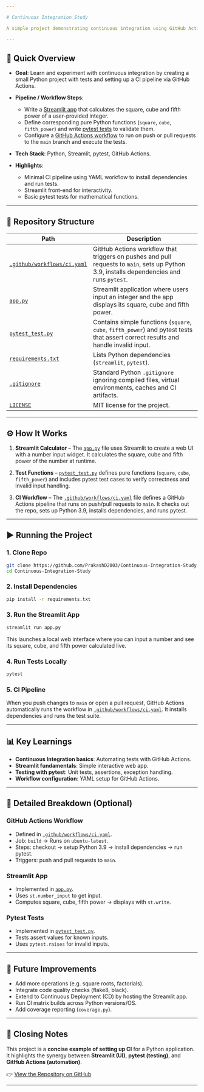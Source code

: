```yaml
---

# Continuous Integration Study

A simple project demonstrating continuous integration using GitHub Actions and a Streamlit-based calculator app. The repository explores the fundamentals of CI, automated testing with pytest, and GitHub Actions workflows.

---
```


## 🚀 Quick Overview

* **Goal**: Learn and experiment with continuous integration by creating a small Python project with tests and setting up a CI pipeline via GitHub Actions.
* **Pipeline / Workflow Steps**:

  * Write a [Streamlit app](https://github.com/PrakashD2003/Continuous-Integration-Study/blob/main/app.py) that calculates the square, cube and fifth power of a user-provided integer.
  * Define corresponding pure Python functions (`square`, `cube`, `fifth_power`) and write [pytest tests](https://github.com/PrakashD2003/Continuous-Integration-Study/blob/main/pytest_test.py) to validate them.
  * Configure a [GitHub Actions workflow](https://github.com/PrakashD2003/Continuous-Integration-Study/blob/main/.github/workflows/ci.yaml) to run on push or pull requests to the `main` branch and execute the tests.
* **Tech Stack**: Python, Streamlit, pytest, GitHub Actions.
* **Highlights**:

  * Minimal CI pipeline using YAML workflow to install dependencies and run tests.
  * Streamlit front-end for interactivity.
  * Basic pytest tests for mathematical functions.

---

## 📂 Repository Structure

| Path                                                                                                                            | Description                                                                                                                               |
| ------------------------------------------------------------------------------------------------------------------------------- | ----------------------------------------------------------------------------------------------------------------------------------------- |
| [`.github/workflows/ci.yaml`](https://github.com/PrakashD2003/Continuous-Integration-Study/blob/main/.github/workflows/ci.yaml) | GitHub Actions workflow that triggers on pushes and pull requests to `main`, sets up Python 3.9, installs dependencies and runs `pytest`. |
| [`app.py`](https://github.com/PrakashD2003/Continuous-Integration-Study/blob/main/app.py)                                       | Streamlit application where users input an integer and the app displays its square, cube and fifth power.                                 |
| [`pytest_test.py`](https://github.com/PrakashD2003/Continuous-Integration-Study/blob/main/pytest_test.py)                       | Contains simple functions (`square`, `cube`, `fifth_power`) and pytest tests that assert correct results and handle invalid input.        |
| [`requirements.txt`](https://github.com/PrakashD2003/Continuous-Integration-Study/blob/main/requirements.txt)                   | Lists Python dependencies (`streamlit`, `pytest`).                                                                                        |
| [`.gitignore`](https://github.com/PrakashD2003/Continuous-Integration-Study/blob/main/.gitignore)                               | Standard Python `.gitignore` ignoring compiled files, virtual environments, caches and CI artifacts.                                      |
| [`LICENSE`](https://github.com/PrakashD2003/Continuous-Integration-Study/blob/main/LICENSE)                                     | MIT license for the project.                                                                                                              |

---

## ⚙️ How It Works

1. **Streamlit Calculator** – The [`app.py`](https://github.com/PrakashD2003/Continuous-Integration-Study/blob/main/app.py) file uses Streamlit to create a web UI with a number input widget. It calculates the square, cube and fifth power of the number at runtime.

2. **Test Functions** – [`pytest_test.py`](https://github.com/PrakashD2003/Continuous-Integration-Study/blob/main/pytest_test.py) defines pure functions (`square`, `cube`, `fifth_power`) and includes pytest test cases to verify correctness and invalid input handling.

3. **CI Workflow** – The [`.github/workflows/ci.yaml`](https://github.com/PrakashD2003/Continuous-Integration-Study/blob/main/.github/workflows/ci.yaml) file defines a GitHub Actions pipeline that runs on push/pull requests to `main`. It checks out the repo, sets up Python 3.9, installs dependencies, and runs pytest.

---

## ▶️ Running the Project

### 1. Clone Repo

```bash
git clone https://github.com/PrakashD2003/Continuous-Integration-Study.git
cd Continuous-Integration-Study
```

### 2. Install Dependencies

```bash
pip install -r requirements.txt
```

### 3. Run the Streamlit App

```bash
streamlit run app.py
```

This launches a local web interface where you can input a number and see its square, cube, and fifth power calculated live.

### 4. Run Tests Locally

```bash
pytest
```

### 5. CI Pipeline

When you push changes to `main` or open a pull request, GitHub Actions automatically runs the workflow in [`.github/workflows/ci.yaml`](https://github.com/PrakashD2003/Continuous-Integration-Study/blob/main/.github/workflows/ci.yaml). It installs dependencies and runs the test suite.

---

## 📊 Key Learnings

* **Continuous Integration basics**: Automating tests with GitHub Actions.
* **Streamlit fundamentals**: Simple interactive web app.
* **Testing with pytest**: Unit tests, assertions, exception handling.
* **Workflow configuration**: YAML setup for GitHub Actions.

---

## 🔬 Detailed Breakdown (Optional)

### GitHub Actions Workflow

* Defined in [`.github/workflows/ci.yaml`](https://github.com/PrakashD2003/Continuous-Integration-Study/blob/main/.github/workflows/ci.yaml).
* Job: `build` → Runs on `ubuntu-latest`.
* Steps: checkout → setup Python 3.9 → install dependencies → run pytest.
* Triggers: push and pull requests to `main`.

### Streamlit App

* Implemented in [`app.py`](https://github.com/PrakashD2003/Continuous-Integration-Study/blob/main/app.py).
* Uses `st.number_input` to get input.
* Computes square, cube, fifth power → displays with `st.write`.

### Pytest Tests

* Implemented in [`pytest_test.py`](https://github.com/PrakashD2003/Continuous-Integration-Study/blob/main/pytest_test.py).
* Tests assert values for known inputs.
* Uses `pytest.raises` for invalid inputs.

---

## 🔮 Future Improvements

* Add more operations (e.g. square roots, factorials).
* Integrate code quality checks (flake8, black).
* Extend to Continuous Deployment (CD) by hosting the Streamlit app.
* Run CI matrix builds across Python versions/OS.
* Add coverage reporting (`coverage.py`).

---

## 🙌 Closing Notes

This project is a **concise example of setting up CI** for a Python application.
It highlights the synergy between **Streamlit (UI)**, **pytest (testing)**, and **GitHub Actions (automation)**.

👉 [View the Repository on GitHub](https://github.com/PrakashD2003/Continuous-Integration-Study)

---





























